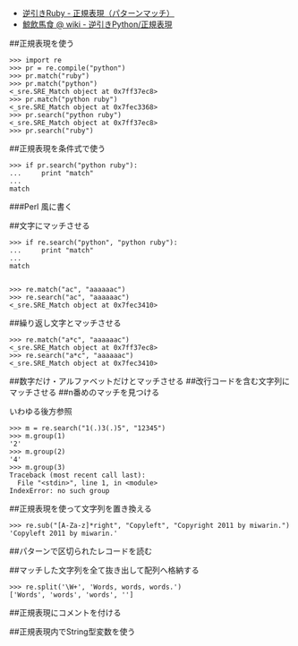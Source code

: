 * [逆引きRuby - 正規表現（パターンマッチ）](http://www.namaraii.com/rubytips/?%A5%D1%A5%BF%A1%BC%A5%F3%A5%DE%A5%C3%A5%C1)
* [鯨飲馬食 @ wiki - 逆引きPython/正規表現](http://www40.atwiki.jp/geiinbashoku/pages/23.html)


##正規表現を使う

    >>> import re
    >>> pr = re.compile("python")
    >>> pr.match("ruby")
    >>> pr.match("python")
    <_sre.SRE_Match object at 0x7ff37ec8>
    >>> pr.match("python ruby")
    <_sre.SRE_Match object at 0x7fec3368>
    >>> pr.search("python ruby")
    <_sre.SRE_Match object at 0x7ff37ec8>
    >>> pr.search("ruby")

##正規表現を条件式で使う

    >>> if pr.search("python ruby"):
    ...     print "match"
    ...
    match

###Perl 風に書く

##文字にマッチさせる

    >>> if re.search("python", "python ruby"):
    ...     print "match"
    ...
    match


    >>> re.match("ac", "aaaaaac")
    >>> re.search("ac", "aaaaaac")
    <_sre.SRE_Match object at 0x7fec3410>


##繰り返し文字とマッチさせる

    >>> re.match("a*c", "aaaaaac")
    <_sre.SRE_Match object at 0x7ff37ec8>
    >>> re.search("a*c", "aaaaaac")
    <_sre.SRE_Match object at 0x7fec3410>


##数字だけ・アルファベットだけとマッチさせる
##改行コードを含む文字列にマッチさせる
##n番めのマッチを見つける

いわゆる後方参照

    >>> m = re.search("1(.)3(.)5", "12345")
    >>> m.group(1)
    '2'
    >>> m.group(2)
    '4'
    >>> m.group(3)
    Traceback (most recent call last):
      File "<stdin>", line 1, in <module>
    IndexError: no such group


##正規表現を使って文字列を置き換える

    >>> re.sub("[A-Za-z]*right", "Copyleft", "Copyright 2011 by miwarin.")
    'Copyleft 2011 by miwarin.'

##パターンで区切られたレコードを読む

##マッチした文字列を全て抜き出して配列へ格納する

    >>> re.split('\W+', 'Words, words, words.')
    ['Words', 'words', 'words', '']

##正規表現にコメントを付ける

##正規表現内でString型変数を使う
